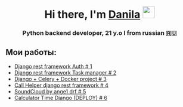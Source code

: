 <h1 align="center">Hi there, I'm <a href="https://t.me/deppkidd" target="_blank">Danila</a> 
<img src="https://github.com/blackcater/blackcater/raw/main/images/Hi.gif" height="32"/></h1>
<h3 align="center">Python backend developer, 21 y.o I from russian 🇷🇺</h3>

Мои работы:
-
- <a href='https://github.com/angelstxrm/dividents' target='_blank'>Django rest framework Auth # 1</a>
- <a href='https://github.com/angelstxrm/drf-todo-list' target='_blank'>Django rest framework Task manager # 2</a>
- <a href='https://github.com/angelstxrm/celery_django_docker' target='_blank'>Django + Celery + Docker project # 3</a>
- <a href='https://github.com/angelstxrm/callhelper' target='_blank'>Call Helper django rest framework # 4</a>
- <a href='https://github.com/angelstxrm/spotify' target='_blank'>SoundCloud by ange1 drf # 5</a>
- <a href='https://calculator.ru' target='_blank'>Calculator Time Django (DEPLOY) # 6</a>


